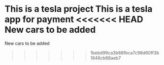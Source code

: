 This is a tesla project
This is a tesla app for payment
<<<<<<< HEAD
New cars to be added 
=======
New cars to be added
>>>>>>> 1bebd99ca3b88fbca7c98d60ff3b1846cb88aeb7

